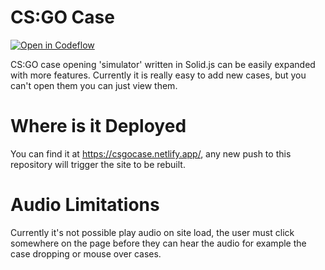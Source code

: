 # CS:GO Case
[![Open in Codeflow](https://developer.stackblitz.com/img/open_in_codeflow.svg)](https:///pr.new/Nojus0/cs-go-case)

CS:GO case opening 'simulator' written in Solid.js can be easily expanded with more features. Currently it is really easy to add new cases, but you can't open them you can 
just view them.

# Where is it Deployed
You can find it at https://csgocase.netlify.app/, any new push to this repository will trigger the site to be rebuilt.

# Audio Limitations

Currently it's not possible play audio on site load, the user must click somewhere on the page before they can hear the audio for example the case dropping or mouse over cases.
